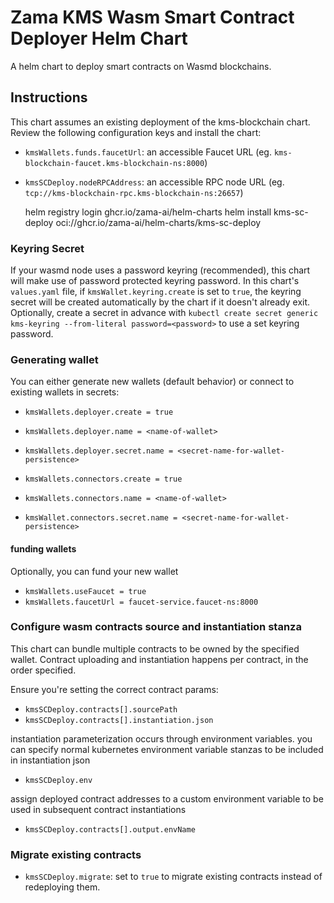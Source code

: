 # Zama KMS Wasm Smart Contract Deployer Helm Chart

A helm chart to deploy smart contracts on Wasmd blockchains.

## Instructions

This chart assumes an existing deployment of the kms-blockchain chart.
Review the following configuration keys and install the chart:


* `kmsWallets.funds.faucetUrl`: an accessible Faucet URL (eg. `kms-blockchain-faucet.kms-blockchain-ns:8000`)
* `kmsSCDeploy.nodeRPCAddress`: an accessible RPC node URL (eg. `tcp://kms-blockchain-rpc.kms-blockchain-ns:26657`)

    helm registry login ghcr.io/zama-ai/helm-charts
    helm install kms-sc-deploy oci://ghcr.io/zama-ai/helm-charts/kms-sc-deploy

### Keyring Secret

If your wasmd node uses a password keyring (recommended), this chart will make use of password protected keyring password.
In this chart's `values.yaml` file, if `kmsWallet.keyring.create` is set to `true`, the keyring secret will be created automatically by the chart if it doesn't already exit.
Optionally, create a secret in advance with `kubectl create secret generic kms-keyring --from-literal password=<password>` to use a set keyring password.

### Generating wallet

You can either generate new wallets (default behavior) or connect to existing wallets in secrets:

* `kmsWallets.deployer.create = true`
* `kmsWallets.deployer.name = <name-of-wallet>`
* `kmsWallets.deployer.secret.name = <secret-name-for-wallet-persistence>`

* `kmsWallets.connectors.create = true`
* `kmsWallets.connectors.name = <name-of-wallet>`
* `kmsWallet.connectors.secret.name = <secret-name-for-wallet-persistence>`

#### funding wallets

Optionally, you can fund your new wallet
* `kmsWallets.useFaucet = true`
* `kmsWallets.faucetUrl = faucet-service.faucet-ns:8000`

### Configure wasm contracts source and instantiation stanza

This chart can bundle multiple contracts to be owned by the specified wallet.
Contract uploading and instantiation happens per contract, in the order specified.

Ensure you're setting the correct contract params:

* `kmsSCDeploy.contracts[].sourcePath`
* `kmsSCDeploy.contracts[].instantiation.json`

instantiation parameterization occurs through environment variables. you can specify normal kubernetes environment variable stanzas to be included in instantiation json
* `kmsSCDeploy.env`

assign deployed contract addresses to a custom environment variable to be used in subsequent contract instantiations
* `kmsSCDeploy.contracts[].output.envName`

### Migrate existing contracts

* `kmsSCDeploy.migrate`: set to `true` to migrate existing contracts instead of redeploying them.

